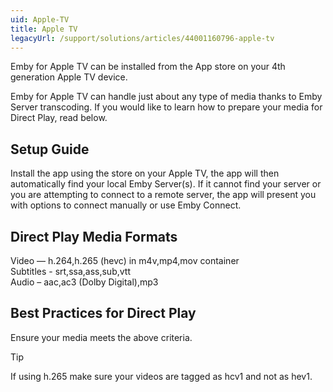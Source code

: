 ```yaml
---
uid: Apple-TV
title: Apple TV
legacyUrl: /support/solutions/articles/44001160796-apple-tv
---
```


Emby for Apple TV can be installed from the App store on your 4th generation Apple TV device.


Emby for Apple TV can handle just about any type of media thanks to Emby Server transcoding. If you would like to learn how to prepare your media for Direct Play, read below.

## Setup Guide
Install the app using the store on your Apple TV, the app will then automatically find your local Emby Server(s).  If it cannot find your server or you are attempting to connect to a remote server, the app will present you with options to connect manually or use Emby Connect.

## Direct Play Media Formats
Video — h.264,h.265 (hevc) in m4v,mp4,mov container  
Subtitles - srt,ssa,ass,sub,vtt  
Audio – aac,ac3 (Dolby Digital),mp3  

## Best Practices for Direct Play
Ensure your media meets the above criteria.

> [!TIP]
> If using h.265 make sure your videos are tagged as hcv1 and not as hev1.